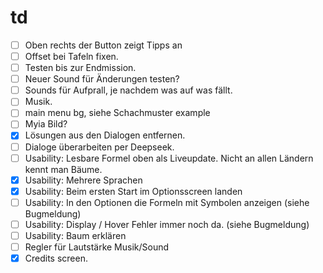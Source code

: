 # td

- [ ] Oben rechts der Button zeigt Tipps an
- [ ] Offset bei Tafeln fixen.
- [ ] Testen bis zur Endmission.
- [ ] Neuer Sound für Änderungen testen?
- [ ] Sounds für Aufprall, je nachdem was auf was fällt.
- [ ] Musik.
- [ ] main menu bg, siehe Schachmuster example
- [ ] Myia Bild?
- [x] Lösungen aus den Dialogen entfernen.
- [ ] Dialoge überarbeiten per Deepseek.
- [ ] Usability: Lesbare Formel oben als Liveupdate. Nicht an allen Ländern kennt man Bäume.
- [x] Usability: Mehrere Sprachen
- [x] Usability: Beim ersten Start im Optionsscreen landen
- [ ] Usability: In den Optionen die Formeln mit Symbolen anzeigen (siehe Bugmeldung)
- [ ] Usability: Display / Hover Fehler immer noch da. (siehe Bugmeldung)
- [ ] Usability: Baum erklären
- [ ] Regler für Lautstärke Musik/Sound
- [x] Credits screen.
